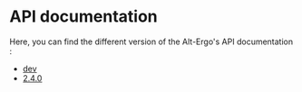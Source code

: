 
# API documentation

Here, you can find the different version of the Alt-Ergo's API documentation :

* [dev](../odoc/dev/index.html)
* [2.4.0](../odoc/2.4.0/index.html)
